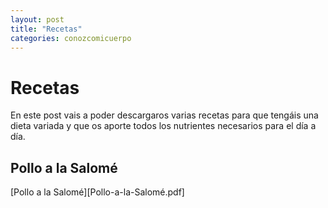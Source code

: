 ```yaml
---
layout: post
title: "Recetas"
categories: conozcomicuerpo
---
```


# Recetas

En este post vais a poder descargaros varias recetas para que tengáis una dieta variada y que os aporte todos los nutrientes necesarios para el día a día.

## Pollo a la Salomé

[Pollo a la Salomé][Pollo-a-la-Salomé.pdf]



[Pollo-la-Salomé]:../../pdfs/Pollo-a-la-Salomé.pdf

